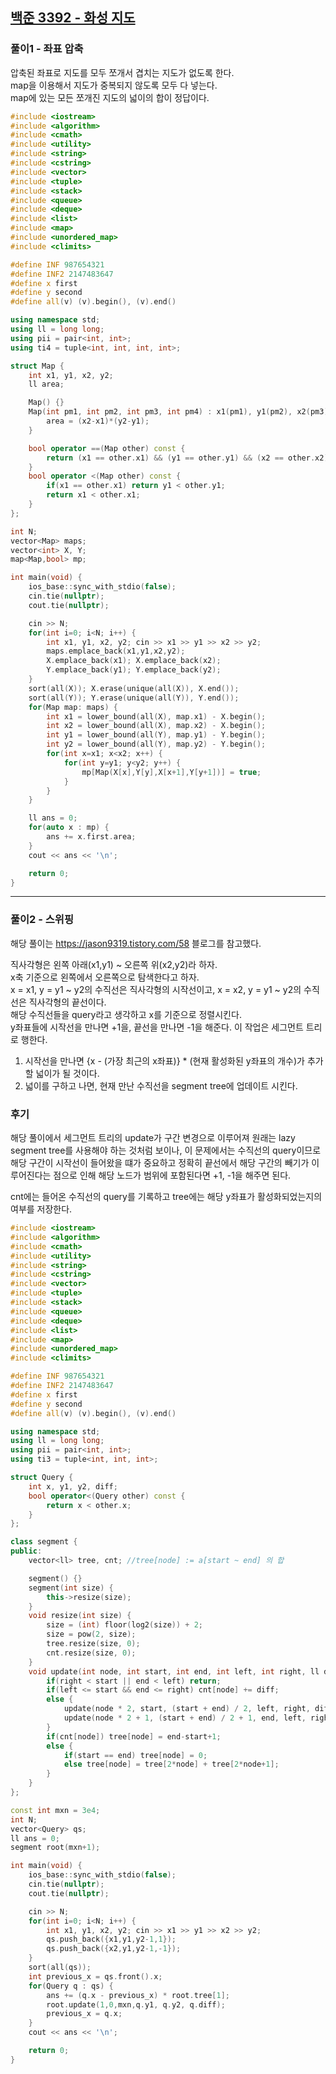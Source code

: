 ## [백준 3392 - 화성 지도](https://www.acmicpc.net/problem/3392)

### 풀이1 - 좌표 압축
압축된 좌표로 지도를 모두 쪼개서 겹치는 지도가 없도록 한다.  
map을 이용해서 지도가 중복되지 않도록 모두 다 넣는다.  
map에 있는 모든 쪼개진 지도의 넓이의 합이 정답이다.
```c++
#include <iostream>
#include <algorithm>
#include <cmath>
#include <utility>
#include <string>
#include <cstring>
#include <vector>
#include <tuple>
#include <stack>
#include <queue>
#include <deque>
#include <list>
#include <map>
#include <unordered_map>
#include <climits>

#define INF 987654321
#define INF2 2147483647
#define x first
#define y second
#define all(v) (v).begin(), (v).end()

using namespace std;
using ll = long long;
using pii = pair<int, int>;
using ti4 = tuple<int, int, int, int>;

struct Map {
    int x1, y1, x2, y2;
    ll area;

    Map() {}
    Map(int pm1, int pm2, int pm3, int pm4) : x1(pm1), y1(pm2), x2(pm3), y2(pm4) {
        area = (x2-x1)*(y2-y1);
    }

    bool operator ==(Map other) const {
        return (x1 == other.x1) && (y1 == other.y1) && (x2 == other.x2) && (y2 == other.y2);
    }
    bool operator <(Map other) const {
        if(x1 == other.x1) return y1 < other.y1;
        return x1 < other.x1;
    }
};

int N;
vector<Map> maps;
vector<int> X, Y;
map<Map,bool> mp;

int main(void) {
    ios_base::sync_with_stdio(false);
    cin.tie(nullptr);
    cout.tie(nullptr);

    cin >> N;
    for(int i=0; i<N; i++) {
        int x1, y1, x2, y2; cin >> x1 >> y1 >> x2 >> y2;
        maps.emplace_back(x1,y1,x2,y2);
        X.emplace_back(x1); X.emplace_back(x2);
        Y.emplace_back(y1); Y.emplace_back(y2);
    }
    sort(all(X)); X.erase(unique(all(X)), X.end());
    sort(all(Y)); Y.erase(unique(all(Y)), Y.end());
    for(Map map: maps) {
        int x1 = lower_bound(all(X), map.x1) - X.begin();
        int x2 = lower_bound(all(X), map.x2) - X.begin();
        int y1 = lower_bound(all(Y), map.y1) - Y.begin();
        int y2 = lower_bound(all(Y), map.y2) - Y.begin();
        for(int x=x1; x<x2; x++) {
            for(int y=y1; y<y2; y++) {
                mp[Map(X[x],Y[y],X[x+1],Y[y+1])] = true;
            }
        }
    }

    ll ans = 0;
    for(auto x : mp) {
        ans += x.first.area;
    }
    cout << ans << '\n';

    return 0;
}
```

---
### 풀이2 - 스위핑
해당 풀이는 https://jason9319.tistory.com/58 블로그를 참고했다.  

직사각형은 왼쪽 아래(x1,y1) ~ 오른쪽 위(x2,y2)라 하자.  
x축 기준으로 왼쪽에서 오른쪽으로 탐색한다고 하자.   
x = x1, y = y1 ~ y2의 수직선은 직사각형의 시작선이고, x = x2, y = y1 ~ y2의 수직선은 직사각형의 끝선이다.  
해당 수직선들을 query라고 생각하고 x를 기준으로 정렬시킨다.  
y좌표들에 시작선을 만나면 +1을, 끝선을 만나면 -1을 해준다. 이 작업은 세그먼트 트리로 행한다.

1. 시작선을 만나면 {x - (가장 최근의 x좌표)} * (현재 활성화된 y좌표의 개수)가 추가할 넓이가 될 것이다.
2. 넓이를 구하고 나면, 현재 만난 수직선을 segment tree에 업데이트 시킨다.

### 후기
해당 풀이에서 세그먼트 트리의 update가 구간 변경으로 이루어져 원래는 lazy segment tree를 사용해야 하는 것처럼 보이나,
이 문제에서는 수직선의 query이므로 해당 구간이 시작선이 들어왔을 떄가 중요하고 정확히 끝선에서 해당 구간의 빼기가 이루어진다는 점으로 인해 
해당 노드가 범위에 포함된다면 +1, -1을 해주면 된다.  

cnt에는 들어온 수직선의 query를 기록하고 tree에는 해당 y좌표가 활성화되었는지의 여부를 저장한다.
```c++
#include <iostream>
#include <algorithm>
#include <cmath>
#include <utility>
#include <string>
#include <cstring>
#include <vector>
#include <tuple>
#include <stack>
#include <queue>
#include <deque>
#include <list>
#include <map>
#include <unordered_map>
#include <climits>

#define INF 987654321
#define INF2 2147483647
#define x first
#define y second
#define all(v) (v).begin(), (v).end()

using namespace std;
using ll = long long;
using pii = pair<int, int>;
using ti3 = tuple<int, int, int>;

struct Query {
    int x, y1, y2, diff;
    bool operator<(Query other) const {
        return x < other.x;
    }
};

class segment {
public:
    vector<ll> tree, cnt; //tree[node] := a[start ~ end] 의 합

    segment() {}
    segment(int size) {
        this->resize(size);
    }
    void resize(int size) {
        size = (int) floor(log2(size)) + 2;
        size = pow(2, size);
        tree.resize(size, 0);
        cnt.resize(size, 0);
    }
    void update(int node, int start, int end, int left, int right, ll diff) {
        if(right < start || end < left) return;
        if(left <= start && end <= right) cnt[node] += diff;
        else {
            update(node * 2, start, (start + end) / 2, left, right, diff);
            update(node * 2 + 1, (start + end) / 2 + 1, end, left, right, diff);
        }
        if(cnt[node]) tree[node] = end-start+1;
        else {
            if(start == end) tree[node] = 0;
            else tree[node] = tree[2*node] + tree[2*node+1];
        }
    }
};

const int mxn = 3e4;
int N;
vector<Query> qs;
ll ans = 0;
segment root(mxn+1);

int main(void) {
    ios_base::sync_with_stdio(false);
    cin.tie(nullptr);
    cout.tie(nullptr);

    cin >> N;
    for(int i=0; i<N; i++) {
        int x1, y1, x2, y2; cin >> x1 >> y1 >> x2 >> y2;
        qs.push_back({x1,y1,y2-1,1});
        qs.push_back({x2,y1,y2-1,-1});
    }
    sort(all(qs));
    int previous_x = qs.front().x;
    for(Query q : qs) {
        ans += (q.x - previous_x) * root.tree[1];
        root.update(1,0,mxn,q.y1, q.y2, q.diff);
        previous_x = q.x;
    }
    cout << ans << '\n';

    return 0;
}
```